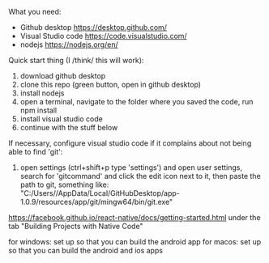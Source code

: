What you need:
 * Github desktop https://desktop.github.com/
 * Visual Studio code https://code.visualstudio.com/
 * nodejs https://nodejs.org/en/
 
 Quick start thing (I /think/ this will work):
 1. download github desktop
 2. clone this repo (green button, open in github desktop)
 3. install nodejs
 4. open a terminal, navigate to the folder where you saved the code, run npm install
 5. install visual studio code
 6. continue with the stuff below

 If necessary, configure visual studio code if it complains about not being able to find 'git':
 1. open settings (ctrl+shift+p type 'settings') and open user settings, search for 'gitcommand' and click the edit icon next to it, then paste the path to git, something like: "C:/Users/<your user>/AppData/Local/GitHubDesktop/app-1.0.9/resources/app/git/mingw64/bin/git.exe"
 
https://facebook.github.io/react-native/docs/getting-started.html under the tab "Building Projects with Native Code"

for windows: set up so that you can build the android app
for macos: set up so that you can build the android and ios apps
